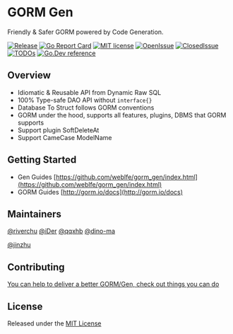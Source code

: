 # GORM Gen

Friendly & Safer GORM powered by Code Generation.

[![Release](https://img.shields.io/github/v/release/go-gorm/gen)](https://github.com/go-gorm/gen/releases)
[![Go Report Card](https://goreportcard.com/badge/github.com/go-gorm/gen)](https://goreportcard.com/report/github.com/go-gorm/gen)
[![MIT license](https://img.shields.io/badge/license-MIT-brightgreen.svg)](https://opensource.org/licenses/MIT)
[![OpenIssue](https://img.shields.io/github/issues/go-gorm/gen)](https://github.com/go-gorm/gen/issues?q=is%3Aopen+is%3Aissue)
[![ClosedIssue](https://img.shields.io/github/issues-closed/go-gorm/gen)](https://github.com/go-gorm/gen/issues?q=is%3Aissue+is%3Aclosed)
[![TODOs](https://badgen.net/https/api.tickgit.com/badgen/github.com/go-gorm/gen)](https://www.tickgit.com/browse?repo=github.com/go-gorm/gen)
[![Go.Dev reference](https://img.shields.io/badge/go.dev-reference-blue?logo=go&logoColor=white)](https://pkg.go.dev/github.com/weblfe/gorm_gen?tab=doc)

## Overview

- Idiomatic & Reusable API from Dynamic Raw SQL
- 100% Type-safe DAO API without `interface{}`
- Database To Struct follows GORM conventions
- GORM under the hood, supports all features, plugins, DBMS that GORM supports
- Support plugin SoftDeleteAt 
- Support CameCase ModelName

## Getting Started

* Gen Guides [https://github.com/weblfe/gorm_gen/index.html](https://github.com/weblfe/gorm_gen/index.html)
* GORM Guides [http://gorm.io/docs](http://gorm.io/docs)

## Maintainers

[@riverchu](https://github.com/riverchu) [@iDer](https://github.com/idersec) [@qqxhb](https://github.com/qqxhb) [@dino-ma](https://github.com/dino-ma)

[@jinzhu](https://github.com/jinzhu)

## Contributing

[You can help to deliver a better GORM/Gen, check out things you can do](https://gorm.io/contribute.html)

## License

Released under the [MIT License](https://github.com/go-gorm/gen/blob/master/License)
